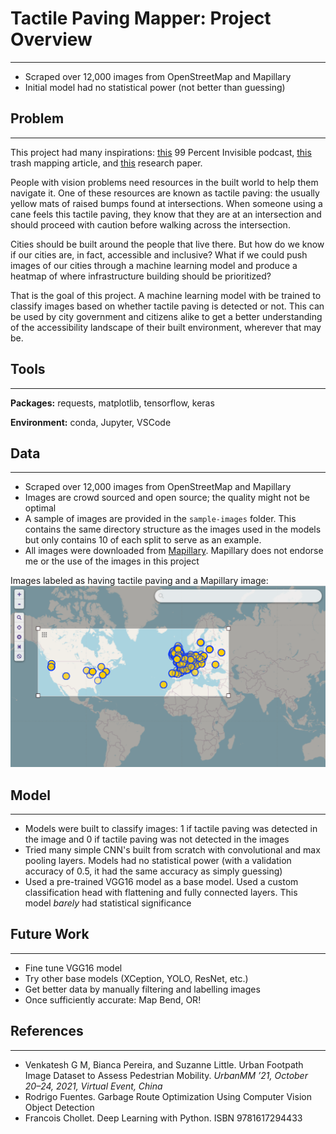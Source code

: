 # Tactile Paving Mapper: Project Overview
---
- Scraped over 12,000 images from OpenStreetMap and Mapillary
- Initial model had no statistical power (not better than guessing)

## Problem
---
This project had many inspirations: [this](https://99percentinvisible.org/episode/curb-cuts/) 99 Percent Invisible podcast, [this](https://medium.com/towards-data-science/garbage-route-optimization-using-computer-vision-object-detection-17a217d5582d) trash mapping article, and [this](https://doras.dcu.ie/26261/) research paper.

People with vision problems need resources in the built world to help them navigate it. One of these resources are known as tactile paving: the usually yellow mats of raised bumps found at intersections. When someone using a cane feels this tactile paving, they know that they are at an intersection and should proceed with caution before walking across the intersection.

Cities should be built around the people that live there. But how do we know if our cities are, in fact, accessible and inclusive? What if we could push images of our cities through a machine learning model and produce a heatmap of where infrastructure building should be prioritized?

That is the goal of this project. A machine learning model with be trained to classify images based on whether tactile paving is detected or not. This can be used by city government and citizens alike to get a better understanding of the accessibility landscape of their built environment, wherever that may be.

## Tools
---
**Packages:** requests, matplotlib, tensorflow, keras

**Environment:** conda, Jupyter, VSCode

## Data
---
- Scraped over 12,000 images from OpenStreetMap and Mapillary
- Images are crowd sourced and open source; the quality might not be optimal
- A sample of images are provided in the `sample-images` folder. This contains the same directory structure as the images used in the models but only contains 10 of each split to serve as an example.
- All images were downloaded from [Mapillary](https://www.mapillary.com/). Mapillary does not endorse me or the use of the images in this project

Images labeled as having tactile paving and a Mapillary image:
![Nodes containing tactile paving and a mapillary image](query-bbox.png)

## Model
---
- Models were built to classify images: 1 if tactile paving was detected in the image and 0 if tactile paving was not detected in the images
- Tried many simple CNN's built from scratch with convolutional and max pooling layers. Models had no statistical power (with a validation accuracy of 0.5, it had the same accuracy as simply guessing)
- Used a pre-trained VGG16 model as a base model. Used a custom classification head with flattening and fully connected layers. This model *barely* had statistical significance

## Future Work
---
- Fine tune VGG16 model
- Try other base models (XCeption, YOLO, ResNet, etc.)
- Get better data by manually filtering and labelling images
- Once sufficiently accurate: Map Bend, OR!

## References
---
- Venkatesh G M, Bianca Pereira, and Suzanne Little. Urban Footpath Image Dataset to Assess Pedestrian Mobility. *UrbanMM ’21, October 20–24, 2021, Virtual Event, China*
- Rodrigo Fuentes. Garbage Route Optimization Using Computer Vision Object Detection
- Francois Chollet. Deep Learning with Python. ISBN 9781617294433